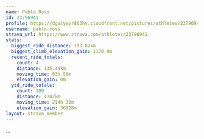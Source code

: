 ```yaml
---
name: Pablo Ross
id: 23796941
profile: https://dgalywyr863hv.cloudfront.net/pictures/athletes/23796941/14615399/1/large.jpg
username: pablo-ross
strava_url: https://www.strava.com/athletes/23796941
stats:
  biggest_ride_distance: 193.82km
  biggest_climb_elevation_gain: 1170.9m
  recent_ride_totals:
    count: 4
    distance: 135.44km
    moving_time: 03h 50m
    elevation_gain: 0m
  ytd_ride_totals:
    count: 109
    distance: 4742km
    moving_time: 214h 32m
    elevation_gain: 36928m
layout: strava_member
--- 
```

...

